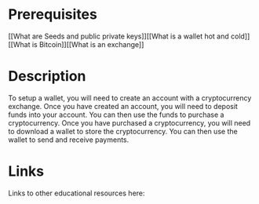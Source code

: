 # Prerequisites
[[What are Seeds and public private keys]][[What is a wallet hot and cold]][[What is Bitcoin]][[What is an exchange]]

# Description
  
To setup a wallet, you will need to create an account with a cryptocurrency exchange. Once you have created an account, you will need to deposit funds into your account. You can then use the funds to purchase a cryptocurrency. Once you have purchased a cryptocurrency, you will need to download a wallet to store the cryptocurrency. You can then use the wallet to send and receive payments.

# Links
Links to other educational resources here:
